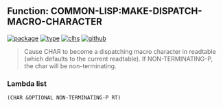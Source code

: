 ## Function: COMMON-LISP:MAKE-DISPATCH-MACRO-CHARACTER
[![package](https://img.shields.io/badge/Package-COMMON--LISP-5f9ea0.svg?style=social&colorA=999999)](../) [![type](https://img.shields.io/badge/Type-Function-5f9ea0.svg?style=social&colorA=999999)](../#function) [![clhs](https://img.shields.io/badge/CLHS-MAKE--DISPATCH--MACRO--CHARACTER-5f9ea0.svg?style=social&colorA=999999)](http://www.lispworks.com/documentation/HyperSpec/Body/f_mk_dis.htm) [![github](https://img.shields.io/badge/GitHub-View_the_source-5f9ea0.svg?style=social&colorA=999999&logo=github)](https://github.com/sbcl/sbcl/blob/master/src/code/reader.lisp/) 

> Cause CHAR to become a dispatching macro character in readtable (which
> defaults to the current readtable). If NON-TERMINATING-P, the char will
> be non-terminating.

### Lambda list
```
(CHAR &OPTIONAL NON-TERMINATING-P RT)
```
